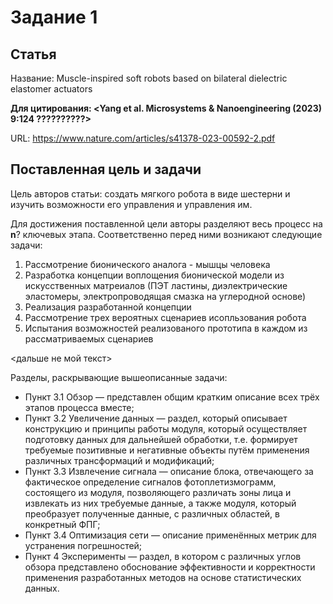 # Задание 1

## Статья
Название: Muscle-inspired soft robots based on bilateral dielectric elastomer actuators

**Для цитирования: <Yang et al. Microsystems & Nanoengineering (2023) 9:124 ??????????>**

URL: https://www.nature.com/articles/s41378-023-00592-2.pdf


## Поставленная цель и задачи
Цель авторов статьи: создать мягкого робота в виде шестерни и изучить возможности его управления и управления им. 

Для достижения поставленной цели авторы разделяют весь процесс на **n**? ключевых этапа. Соответственно перед ними возникают следующие задачи:
1) Рассмотрение бионического аналога - мышцы человека
2) Разработка концепции воплощения бионической модели из искусственных матреиалов (ПЭТ ластины, диэлектрические эластомеры, электропроводящая смазка на углеродной основе)
3) Реализация разработанной концепции 
4) Рассмотрение трех вероятных сценариев исопльзования робота
5) Испытания возможностей реализованого прототипа в каждом из рассматриваемых сценариев

<дальше не мой текст>

Разделы, раскрывающие вышеописанные задачи:
- Пункт 3.1 Обзор — представлен общим кратким описание всех трёх этапов процесса вместе;
- Пункт 3.2 Увеличение данных — раздел, который описывает конструкцию и принципы работы модуля, который осуществляет подготовку данных для дальнейшей обработки, т.е. формирует требуемые позитивные и негативные объекты путём применения различных трансформаций и модификаций; 
- Пункт 3.3 Извлечение сигнала — описание блока, отвечающего за фактическое определение сигналов фотоплетизмограмм, состоящего из модуля, позволяющего различать зоны лица и извлекать из них требуемые данные, а также модуля, который преобразует полученные данные, с различных областей, в конкретный ФПГ;
- Пункт 3.4 Оптимизация сети — описание применённых метрик для устранения погрешностей;
- Пункт 4 Эксперименты — раздел, в котором с различных углов обзора представлено обоснование эффективности и корректности применения разработанных методов на основе статистических данных. 

